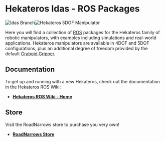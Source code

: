 Hekateros Idas - **ROS** Packages
=

![Idas Branch](https://github.com/roadnarrows-robotics/hekateros/wiki/images/ArtemisionZeusIdas128.png)![Hekateros 5DOF Manipulator](http://www.roadnarrows.com/r-and-d/Hekateros/img/hek_git.png)

Here you will find a collection of [ROS](http://ros.org) packages for the
Hekateros family of robotic manipulators, with examples including simulations
and real-world applications. Hekateros manipulators are available in 4DOF and
5DOF configurations, plus an additional degree of freedom provided by the
default [Graboid Gripper](http://www.roadnarrows-store.com/roadnarrows-graboid-series-d.html). 

## Documentation
To get up and running with a new Hekateros, check out the documentation in the Hekateros ROS Wiki:
* [**Hekateros ROS Wiki - Home**](https://github.com/roadnarrows-robotics/hekateros/wiki)

## Store
Visit the RoadNarrows store to purchase you very own!
* [**RoadNarrows Store**](http://www.roadnarrows-store.com/hekateros-arm.html)
